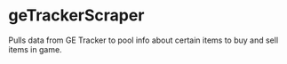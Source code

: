 # geTrackerScraper
Pulls data from GE Tracker to pool info about certain items to buy and sell items in game.
